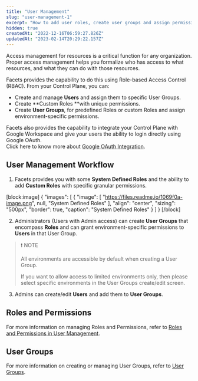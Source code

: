 ```yaml
---
title: "User Management"
slug: "user-management-1"
excerpt: "How to add user roles, create user groups and assign permissions to your users"
hidden: true
createdAt: "2022-12-16T06:59:27.826Z"
updatedAt: "2023-02-14T20:29:22.157Z"
---
```

Access management for resources is a critical function for any organization. Proper access management helps you formalize who has access to what resources, and what they can do with those resources.

Facets provides the capability to do this using Role-based Access Control (RBAC). From your Control Plane, you can:

- Create and manage **Users** and assign them to specific User Groups.
- Create **Custom Roles **with unique permissions.
- Create **User Groups**, for predefined Roles or custom Roles and assign environment-specific permissions.

Facets also provides the capability to integrate your Control Plane with Google Workspace and give your users the ability to login directly using Google OAuth.  
Click here to know more about [Google OAuth Integration](https://readme.facets.cloud/docs/google-oauth-integration). 

## User Management Workflow

1. Facets provides you with some **System Defined Roles** and the ability to add **Custom Roles** with specific granular permissions.

[block:image]
{
  "images": [
    {
      "image": [
        "https://files.readme.io/1069f0a-image.png",
        null,
        "System Defined Roles"
      ],
      "align": "center",
      "sizing": "500px",
      "border": true,
      "caption": "System Defined Roles"
    }
  ]
}
[/block]

2. Administrators (Users with Admin access) can create **User Groups** that encompass **Roles** and can grant environment-specific permissions to **Users** in that User Group. 

> ❗️ NOTE
> 
> All environments are accessible by default when creating a User Group. 
> 
> If you want to allow access to limited environments only, then please select specific environments in the User Groups create/edit screen.

3. Admins can create/edit **Users** and add them to **User Groups**.

## Roles and Permissions

For more information on managing Roles and Permissions, refer to [Roles and Permissions in User Management](https://readme.facets.cloud/docs/roles-and-permissions).

## User Groups

For more information on creating or managing User Groups, refer to [User Groups](doc:user-groups).